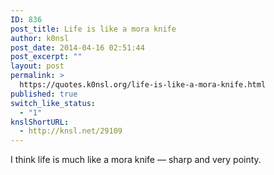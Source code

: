 ```yaml
---
ID: 836
post_title: Life is like a mora knife
author: k0nsl
post_date: 2014-04-16 02:51:44
post_excerpt: ""
layout: post
permalink: >
  https://quotes.k0nsl.org/life-is-like-a-mora-knife.html
published: true
switch_like_status:
  - "1"
knslShortURL:
  - http://knsl.net/29109
---
```

I think life is much like a mora knife — sharp and very pointy.